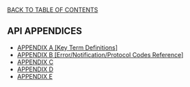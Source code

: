 <a href="/1.3/README.md">BACK TO TABLE OF CONTENTS</a>


<h2> API APPENDICES </h2>

<ul>

<li><a href="APPENDIX%20A.md">APPENDIX A [Key Term Definitions]</a></li>
<li><a href="APPENDIX%20B.md">APPENDIX B [Error/Notification/Protocol Codes Reference]</a></li>
<li><a href="APPENDIX%20C.md">APPENDIX C</a></li>
<li><a href="APPENDIX%20D.md">APPENDIX D</a></li>
<li><a href="APPENDIX%20E.md">APPENDIX E</a></li>

</ul>
